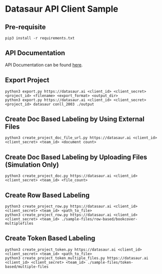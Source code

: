 # Datasaur API Client Sample

## Pre-requisite
```
pip3 install -r requirements.txt
```

## API Documentation
API Documentation can be found [here](https://datasaurai.gitbook.io/datasaur/advanced/apis-docs).

## Export Project
```
python3 export.py https://datasaur.ai <client_id> <client_secret> <project_id> <filename> <export_format> <output_dir>
python3 export.py https://datasaur.ai <client_id> <client_secret> <project_id> datasaur conll_2003 ./output
```

## Create Doc Based Labeling by Using External Files
```
python3 create_project_doc_file_url.py https://datasaur.ai <client_id> <client_secret> <team_id> <document count>
```

## Create Doc Based Labeling by Uploading Files (Simulation Only)
```
python3 create_project_doc.py https://datasaur.ai <client_id> <client_secret> <team_id> <file_count>
```

## Create Row Based Labeling
```
python3 create_project_row.py https://datasaur.ai <client_id> <client_secret> <team_id> <path_to_file>
python3 create_project_row.py https://datasaur.ai <client_id> <client_secret> <team_id> ./sample-files/row-based/bookcover-multiplefiles
```

## Create Token Based Labeling
```
python3 create_project_token.py https://datasaur.ai <client_id> <client_secret> <team_id> <path_to_file>
python3 create_project_token_multiple_files.py https://datasaur.ai <client_id> <client_secret> <team_id> ./sample-files/token-based/multiple-files
```

